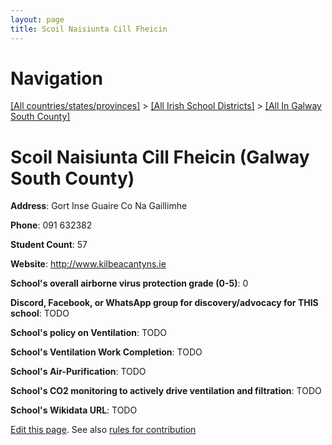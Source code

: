 ```yaml
---
layout: page
title: Scoil Naisiunta Cill Fheicin
---
```

# Navigation

[[All countries/states/provinces]](../../..) > [[All Irish School Districts]](../..) > [[All In Galway South County]](..)

# Scoil Naisiunta Cill Fheicin (Galway South County)

**Address**: Gort Inse Guaire Co Na Gaillimhe

**Phone**: 091 632382

**Student Count**: 57

**Website**: <http://www.kilbeacantyns.ie>

**School's overall airborne virus protection grade (0-5)**: 0

**Discord, Facebook, or WhatsApp group for discovery/advocacy for THIS school**: TODO

**School's policy on Ventilation**: TODO

**School's Ventilation Work Completion**: TODO

**School's Air-Purification**: TODO

**School's CO2 monitoring to actively drive ventilation and filtration**: TODO

**School's Wikidata URL**: TODO


[Edit this page](https://github.com/ventilate-schools/Ireland/edit/main/./Galway_South_County/Scoil_Naisiunta_Cill_Fheicin.md). See also [rules for contribution](../../../contribution-rules/)
